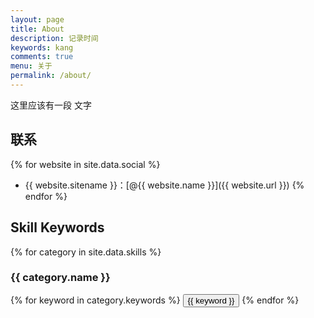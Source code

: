 ```yaml
---
layout: page
title: About
description: 记录时间
keywords: kang
comments: true
menu: 关于
permalink: /about/
---
```


这里应该有一段 文字

## 联系

{% for website in site.data.social %}
* {{ website.sitename }}：[@{{ website.name }}]({{ website.url }})
{% endfor %}

## Skill Keywords

{% for category in site.data.skills %}
### {{ category.name }}
<div class="btn-inline">
{% for keyword in category.keywords %}
<button class="btn btn-outline" type="button">{{ keyword }}</button>
{% endfor %}
</div>


